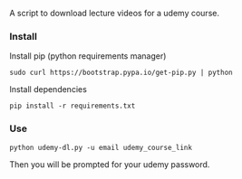 A script to download lecture videos for a udemy course.

### Install

Install pip (python requirements manager)

    sudo curl https://bootstrap.pypa.io/get-pip.py | python

Install dependencies

    pip install -r requirements.txt

### Use

    python udemy-dl.py -u email udemy_course_link

Then you will be prompted for your udemy password.
